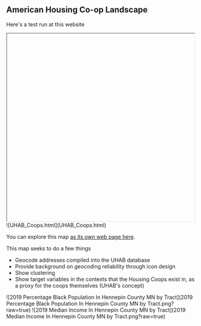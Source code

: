 ## American Housing Co-op Landscape

Here's a test run at this website


<iframe <src="UHAB_Coops.html", height="500", width="500"></iframe>
![UHAB_Coops.html](UHAB_Coops.html)

You can explore this map [as its own web page here](UHAB_Coops.html).

  This map seeks to do a few things
  * Geocode addresses compiled into the UHAB database
  * Provide background on geocoding reliability through icon design
  * Show clustering
  * Show target variables in the contexts that the Housing Coops exist in, as a proxy for the coops themselves (UHAB's concept)


![2019 Percentage Black Population In Hennepin County MN by Tract](2019 Percentage Black Population In Hennepin County MN by Tract.png?raw=true)
![2019 Median Income In Hennepin County MN by Tract](2019 Median Income In Hennepin County MN by Tract.png?raw=true)
